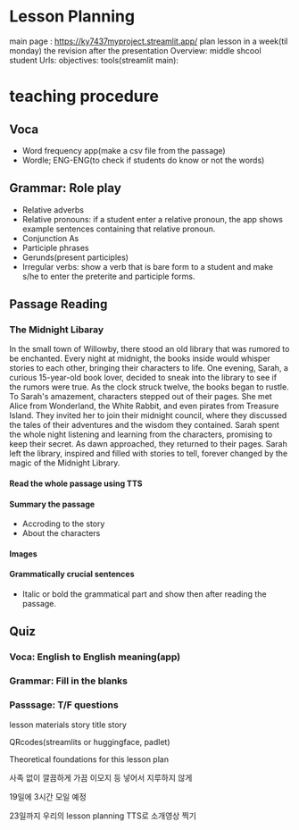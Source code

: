 # Lesson Planning
main page : https://ky7437myproject.streamlit.app/
plan lesson in a week(til monday)
the revision after the presentation
Overview: middle shcool student
Urls: 
objectives: 
tools(streamlit main): 

# teaching procedure
## Voca
- Word frequency app(make a csv file from the passage)
- Wordle; ENG-ENG(to check if students do know or not the words)

## Grammar: Role play 
- Relative adverbs
- Relative pronouns: if a student enter a relative pronoun, the app shows example sentences containing that relative pronoun. 
- Conjunction As
- Participle phrases
- Gerunds(present participles)
- Irregular verbs: show a verb that is bare form to a student and make s/he to enter the preterite and participle forms. 

## Passage Reading
### The Midnight Libaray 
In the small town of Willowby, there stood an old library that was rumored to be enchanted. Every night at midnight, the books inside would whisper stories to each other, bringing their characters to life. One evening, Sarah, a curious 15-year-old book lover, decided to sneak into the library to see if the rumors were true.
As the clock struck twelve, the books began to rustle. To Sarah's amazement, characters stepped out of their pages. She met Alice from Wonderland, the White Rabbit, and even pirates from Treasure Island. They invited her to join their midnight council, where they discussed the tales of their adventures and the wisdom they contained.
Sarah spent the whole night listening and learning from the characters, promising to keep their secret. As dawn approached, they returned to their pages. Sarah left the library, inspired and filled with stories to tell, forever changed by the magic of the Midnight Library.

#### Read the whole passage using TTS
#### Summary the passage
- Accroding to the story
- About the characters
#### Images
#### Grammatically crucial sentences
- Italic or bold the grammatical part and show then after reading the passage. 

## Quiz
### Voca: English to English meaning(app)
### Grammar: Fill in the blanks
### Passsage: T/F questions

lesson materials
story title
story

QRcodes(streamlits or huggingface, padlet)

Theoretical foundations for this lesson plan

사족 없이 깔끔하게
가끔 이모지 등 넣어서 지루하지 않게

19일에 3시간 모일 예정

23일까지 우리의 lesson planning TTS로 소개영상 찍기 
